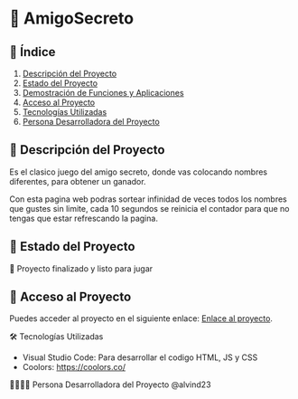 # 📌 AmigoSecreto

## 📖 Índice
1. [Descripción del Proyecto](#-descripción-del-proyecto)
2. [Estado del Proyecto](#-estado-del-proyecto)
3. [Demostración de Funciones y Aplicaciones](#-demostración-de-funciones-y-aplicaciones)
4. [Acceso al Proyecto](#-acceso-al-proyecto)
5. [Tecnologías Utilizadas](#-tecnologías-utilizadas)
6. [Persona Desarrolladora del Proyecto](#-persona-desarrolladora-del-proyecto)

## 📝 Descripción del Proyecto
Es el clasico juego del amigo secreto, donde vas colocando nombres diferentes, para obtener un ganador.

Con esta pagina web podras sortear infinidad de veces todos los nombres que gustes sin limite, cada 10 segundos se reinicia el contador para que no tengas que estar refrescando la pagina.

## 🚀 Estado del Proyecto
📌 Proyecto finalizado y listo para jugar

## 🔗 Acceso al Proyecto
Puedes acceder al proyecto en el siguiente enlace: [Enlace al proyecto](URL_DEL_PROYECTO).

🛠 Tecnologías Utilizadas
- Visual Studio Code: Para desarrollar el codigo HTML, JS y CSS
- Coolors: https://coolors.co/

👨‍💻👩‍💻 Persona Desarrolladora del Proyecto
@alvind23
